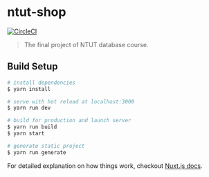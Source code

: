 # ntut-shop

[![CircleCI](https://circleci.com/gh/ntutshop/ntut-shop.svg?style=svg)](https://circleci.com/gh/ntutshop/ntut-shop)

> The final project of NTUT database course.

## Build Setup

``` bash
# install dependencies
$ yarn install

# serve with hot reload at localhost:3000
$ yarn run dev

# build for production and launch server
$ yarn run build
$ yarn start

# generate static project
$ yarn run generate
```

For detailed explanation on how things work, checkout [Nuxt.js docs](https://nuxtjs.org).
